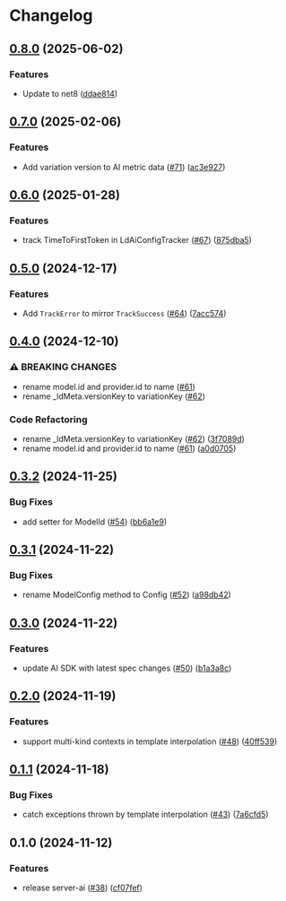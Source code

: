 # Changelog

## [0.8.0](https://github.com/launchdarkly/dotnet-core/compare/LaunchDarkly.ServerSdk.Ai-v0.7.0...LaunchDarkly.ServerSdk.Ai-v0.8.0) (2025-06-02)


### Features

* Update to net8 ([ddae814](https://github.com/launchdarkly/dotnet-core/commit/ddae814250cb21e0de2b953808202addd7098c4c))

## [0.7.0](https://github.com/launchdarkly/dotnet-core/compare/LaunchDarkly.ServerSdk.Ai-v0.6.0...LaunchDarkly.ServerSdk.Ai-v0.7.0) (2025-02-06)


### Features

* Add variation version to AI metric data ([#71](https://github.com/launchdarkly/dotnet-core/issues/71)) ([ac3e927](https://github.com/launchdarkly/dotnet-core/commit/ac3e927ae36546cf0b849abd60f2c21bb5864daa))

## [0.6.0](https://github.com/launchdarkly/dotnet-core/compare/LaunchDarkly.ServerSdk.Ai-v0.5.0...LaunchDarkly.ServerSdk.Ai-v0.6.0) (2025-01-28)


### Features

* track TimeToFirstToken in LdAiConfigTracker ([#67](https://github.com/launchdarkly/dotnet-core/issues/67)) ([875dba5](https://github.com/launchdarkly/dotnet-core/commit/875dba5bc398085d3569a1f78f0039c81916217b))

## [0.5.0](https://github.com/launchdarkly/dotnet-core/compare/LaunchDarkly.ServerSdk.Ai-v0.4.0...LaunchDarkly.ServerSdk.Ai-v0.5.0) (2024-12-17)


### Features

* Add `TrackError` to mirror `TrackSuccess` ([#64](https://github.com/launchdarkly/dotnet-core/issues/64)) ([7acc574](https://github.com/launchdarkly/dotnet-core/commit/7acc574a56299a2058c1a357d54d3df5091a8f02))

## [0.4.0](https://github.com/launchdarkly/dotnet-core/compare/LaunchDarkly.ServerSdk.Ai-v0.3.2...LaunchDarkly.ServerSdk.Ai-v0.4.0) (2024-12-10)


### ⚠ BREAKING CHANGES

* rename model.id and provider.id to name ([#61](https://github.com/launchdarkly/dotnet-core/issues/61))
* rename _ldMeta.versionKey to variationKey ([#62](https://github.com/launchdarkly/dotnet-core/issues/62))

### Code Refactoring

* rename _ldMeta.versionKey to variationKey ([#62](https://github.com/launchdarkly/dotnet-core/issues/62)) ([3f7089d](https://github.com/launchdarkly/dotnet-core/commit/3f7089d6541c976d03e1040940a1350f5bd0d63c))
* rename model.id and provider.id to name ([#61](https://github.com/launchdarkly/dotnet-core/issues/61)) ([a0d0705](https://github.com/launchdarkly/dotnet-core/commit/a0d07058eb0b8afff2b46dba385e73cac23b6bcd))

## [0.3.2](https://github.com/launchdarkly/dotnet-core/compare/LaunchDarkly.ServerSdk.Ai-v0.3.1...LaunchDarkly.ServerSdk.Ai-v0.3.2) (2024-11-25)


### Bug Fixes

* add setter for ModelId ([#54](https://github.com/launchdarkly/dotnet-core/issues/54)) ([bb6a1e9](https://github.com/launchdarkly/dotnet-core/commit/bb6a1e9a5bebc70ea4b78d8853fe66f6d8738c1c))

## [0.3.1](https://github.com/launchdarkly/dotnet-core/compare/LaunchDarkly.ServerSdk.Ai-v0.3.0...LaunchDarkly.ServerSdk.Ai-v0.3.1) (2024-11-22)


### Bug Fixes

* rename ModelConfig method to Config ([#52](https://github.com/launchdarkly/dotnet-core/issues/52)) ([a98db42](https://github.com/launchdarkly/dotnet-core/commit/a98db42d57bac140f323b7ce13b385e74cee2bd7))

## [0.3.0](https://github.com/launchdarkly/dotnet-core/compare/LaunchDarkly.ServerSdk.Ai-v0.2.0...LaunchDarkly.ServerSdk.Ai-v0.3.0) (2024-11-22)


### Features

* update AI SDK with latest spec changes ([#50](https://github.com/launchdarkly/dotnet-core/issues/50)) ([b1a3a8c](https://github.com/launchdarkly/dotnet-core/commit/b1a3a8c8e8be0c0cc092ad5329b33a07019e8119))

## [0.2.0](https://github.com/launchdarkly/dotnet-core/compare/LaunchDarkly.ServerSdk.Ai-v0.1.1...LaunchDarkly.ServerSdk.Ai-v0.2.0) (2024-11-19)


### Features

* support multi-kind contexts in template interpolation ([#48](https://github.com/launchdarkly/dotnet-core/issues/48)) ([40ff539](https://github.com/launchdarkly/dotnet-core/commit/40ff5393d28033808bd026144921bd87198fa93a))

## [0.1.1](https://github.com/launchdarkly/dotnet-core/compare/LaunchDarkly.ServerSdk.Ai-v0.1.0...LaunchDarkly.ServerSdk.Ai-v0.1.1) (2024-11-18)


### Bug Fixes

* catch exceptions thrown by template interpolation ([#43](https://github.com/launchdarkly/dotnet-core/issues/43)) ([7a6cfd5](https://github.com/launchdarkly/dotnet-core/commit/7a6cfd503f517b5a024d4746d4fc5bfcd1a4ba69))

## 0.1.0 (2024-11-12)


### Features

* release server-ai ([#38](https://github.com/launchdarkly/dotnet-core/issues/38)) ([cf07fef](https://github.com/launchdarkly/dotnet-core/commit/cf07fef86f6ce86ed2e76f2a9f7115617f0e0738))
